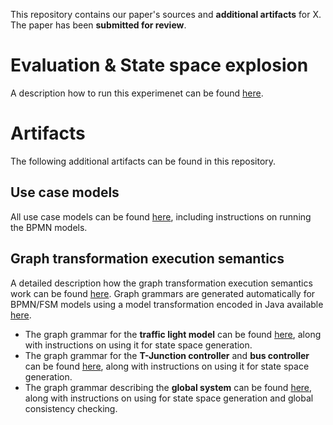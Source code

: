 This repository contains our paper's sources and **additional artifacts** for X. The paper has been **submitted for review**.

# Evaluation & State space explosion

A description how to run this experimenet can be found [here](./artifacts/maude/README.md).


# Artifacts
The following additional artifacts can be found in this repository.
## Use case models

All use case models can be found [here](./artifacts/use_case/README.md), including instructions on running the BPMN models.

## Graph transformation execution semantics
A detailed description how the graph transformation execution semantics work can be found [here](./artifacts/Graph_transformation_execution_semantics.pdf).
Graph grammars are generated automatically for BPMN/FSM models using a model transformation encoded in Java available [here](https://github.com/timKraeuter/Rewrite_Rule_Generation).

- The graph grammar for the **traffic light model** can be found [here](./artifacts/graphGrammars/trafficLight.gps/README.md), along with instructions on using it for state space generation.
- The graph grammar for the **T-Junction controller** and **bus controller** can be found [here](./artifacts/graphGrammars/T-Junction.gps/README.md), along with instructions on using it for state space generation.
- The graph grammar describing the **global system** can be found [here](./artifacts/graphGrammars/global.gps/README.md), along with instructions on using for state space generation and global consistency checking.
